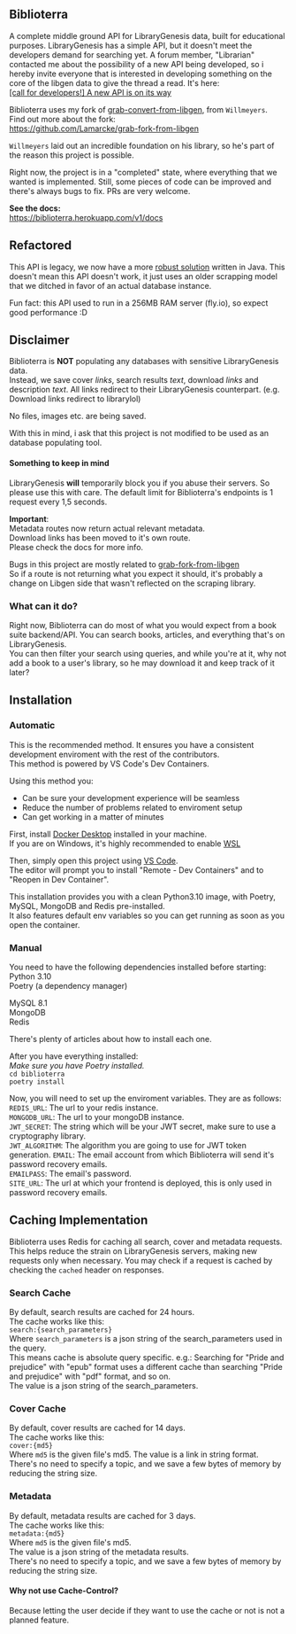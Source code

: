 ## Biblioterra

A complete middle ground API for LibraryGenesis data, built for educational purposes.
LibraryGenesis has a simple API, but it doesn't meet the developers demand for searching yet.
A forum member, "Librarian" contacted me about the possibility of a new API being developed, so i hereby invite everyone
that is interested in developing something on the core of the libgen data to give the thread a read.
It's here:  
[[call for developers!] A new API is on its way](https://forum.mhut.org/viewtopic.php?f=17&t=11192)

Biblioterra uses my fork of [grab-convert-from-libgen](https://github.com/willmeyers/grab-convert-from-libgen), from `Willmeyers`.  
Find out more about the fork:  
<https://github.com/Lamarcke/grab-fork-from-libgen>

`Willmeyers` laid out an incredible foundation on his library, so he's part of the reason this project is possible.

Right now, the project is in a "completed" state, where everything that we wanted is implemented.
Still, some pieces of code can be improved and there's always bugs to fix.
PRs are very welcome.

**See the docs:**  
<https://biblioterra.herokuapp.com/v1/docs>

## Refactored
This API is legacy, we now have a more [robust solution](https://github.com/bibliomar/bibliomar-server) written in Java.
This doesn't mean this API doesn't work, it just uses an older scrapping model that we ditched in favor of an actual database instance.

Fun fact: this API used to run in a 256MB RAM server (fly.io), so expect good performance :D 

## Disclaimer

Biblioterra is **NOT** populating any databases with sensitive LibraryGenesis data.  
Instead, we save cover *links*, search results *text*, download *links* and description *text*.
All links redirect to their LibraryGenesis counterpart. (e.g. Download links redirect to librarylol)

No files, images etc. are being saved.

With this in mind, i ask that this project is not modified to be used as an database populating tool.

#### Something to keep in mind

LibraryGenesis **will** temporarily block you if you abuse their servers. So please use this with care.
The default limit for Biblioterra's endpoints is 1 request every 1,5 seconds.

**Important**:  
Metadata routes now return actual relevant metadata.  
Download links has been moved to it's own route.  
Please check the docs for more info.

Bugs in this project are mostly related to [grab-fork-from-libgen](https://github.com/Lamarcke/grab-fork-from-libgen)  
So if a route is not returning what you expect it should, it's probably a change on Libgen side that wasn't reflected on the scraping library.

### What can it do?

Right now, Biblioterra can do most of what you would expect from a book suite backend/API.
You can search books, articles, and everything that's on LibraryGenesis.  
You can then filter your search using queries, and while you're at it, why not add a book to a user's library, so he may download it and keep track of it later?

## **Installation**

### **Automatic**

This is the recommended method. It ensures you have a consistent development enviroment with the rest of the
contributors.  
This method is powered by VS Code's Dev Containers.

Using this method you:
- Can be sure your development experience will be seamless
- Reduce the number of problems related to enviroment setup
- Can get working in a matter of minutes

First, install [Docker Desktop](https://www.docker.com/products/docker-desktop/) installed in your machine.  
If you are on Windows, it's highly recommended to enable [WSL](https://learn.microsoft.com/en-us/windows/wsl/install)

Then, simply open this project using [VS Code](https://code.visualstudio.com/).  
The editor will prompt you to install "Remote - Dev Containers" and to "Reopen in Dev Container".

This installation provides you with a clean Python3.10 image, with Poetry, MySQL, MongoDB and Redis pre-installed.  
It also features default env variables so you can get running as soon as you open the container.

### **Manual**

You need to have the following dependencies installed before starting:  
Python 3.10  
Poetry (a dependency manager)  

MySQL 8.1  
MongoDB  
Redis  

There's plenty of articles about how to install each one.  

After you have everything installed:  
*Make sure you have Poetry installed.*  
`cd biblioterra`  
`poetry install`  

Now, you will need to set up the enviroment variables. They are as follows:  
`REDIS_URL`: The url to your redis instance.  
`MONGODB_URL`: The url to your mongoDB instance.  
`JWT_SECRET`: The string which will be your JWT secret, make sure to use a cryptography library.  
`JWT_ALGORITHM`: The algorithm you are going to use for JWT token generation.
`EMAIL`: The email account from which Biblioterra will send it's password recovery emails.  
`EMAILPASS`: The email's password.  
`SITE_URL`: The url at which your frontend is deployed, this is only used in password recovery emails.  

## Caching Implementation  

Biblioterra uses Redis for caching all search, cover and metadata requests.
This helps reduce the strain on LibraryGenesis servers, making new requests only when necessary.
You may check if a request is cached by checking the `cached` header on responses.

### Search Cache  

By default, search results are cached for 24 hours.  
The cache works like this:  
`search:{search_parameters}`  
Where `search_parameters` is a json string of the search_parameters used in the query.  
This means cache is absolute query specific. e.g.: Searching for "Pride and prejudice" with "epub" format uses a different cache than searching "Pride and prejudice"
with "pdf" format, and so on.  
The value is a json string of the search_parameters.

### Cover Cache  

By default, cover results are cached for 14 days.  
The cache works like this:  
`cover:{md5}`  
Where `md5` is the given file's md5.
The value is a link in string format.  
There's no need to specify a topic, and we save a few bytes of memory by reducing the string size.  

### Metadata  

By default, metadata results are cached for 3 days.  
The cache works like this:  
`metadata:{md5}`  
Where `md5` is the given file's md5.  
The value is a json string of the metadata results.  
There's no need to specify a topic, and we save a few bytes of memory by reducing the string size.  

#### Why not use Cache-Control?  

Because letting the user decide if they want to use the cache or not is not a planned feature.  
